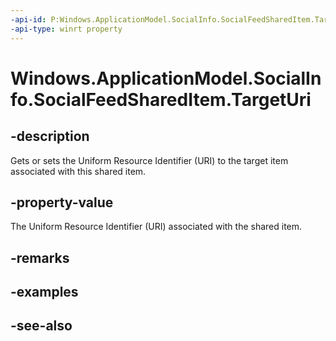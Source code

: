----api-id: P:Windows.ApplicationModel.SocialInfo.SocialFeedSharedItem.TargetUri
-api-type: winrt property
---<!-- Property syntaxpublic Windows.Foundation.Uri TargetUri { get;  set; }--># Windows.ApplicationModel.SocialInfo.SocialFeedSharedItem.TargetUri## -descriptionGets or sets the Uniform Resource Identifier (URI) to the target item associated with this shared item.## -property-valueThe Uniform Resource Identifier (URI) associated with the shared item.## -remarks## -examples## -see-also